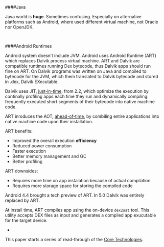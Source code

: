 ####Java

Java world is **huge**. Sometimes confusing. Especially on alternative platforms such as Android, where used different virtual machine, not Oracle nor OpenJDK.

<br>

####Android Runtimes

Android system doesn't include JVM. Android uses Android Runtime (ART) which replaces Dalvik process virtual machine. ART and Dalvik are compatible runtimes running Dex bytecode, thus Dalvik apps should run fine on ART. On Dalvik programs was written on Java and compiled to bytecode for the JVM, which them translated to Dalvik bytecode and stored in .dex, Dalvik EXecutable.

Dalvik uses JIT, [just-in-time](https://en.wikipedia.org/wiki/Just-in-time_compilation), from 2.2, which optimize the execution by continally profiling apps each time they run and dynamically compiling frequently executed short segments of their bytecode into native machine code.

ART inroduces the AOT, [ahead-of-time](https://en.wikipedia.org/wiki/Ahead-of-time_compilation), by combiling entire applications into native machine code upon their installation.

ART benefits:

- Improved the overall execution **efficiency**
- Reduced power consumption
- Faster execution
- Better memory management and GC
- Better profiling

ART downsides:

- Requires more time on app instalation because of actual compilation
- Requires more storage space for storing the compiled code

Android 4.4 brought a tech preview of ART. In 5.0 Dalvik was entirely replaced by ART.

At install time, ART compiles app using the on-device `dex2oat` tool. This utility accepts DEX files as input and generates a compiled app exucutable for the target device.

-

This paper starts a series of read-through of the [Core Technologies](https://source.android.com/devices/tech/index.html).


